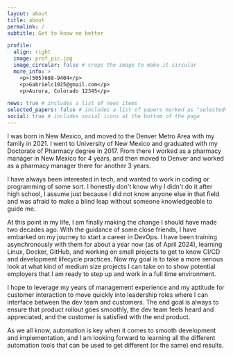 ```yaml
---
layout: about
title: about
permalink: /
subtitle: Get to know me better

profile:
  align: right
  image: prof_pic.jpg
  image_circular: false # crops the image to make it circular
  more_info: >
    <p>(505)688-9404</p>
    <p>Gabrielc1925@gmail.com</p>
    <p>Aurora, Colorado 12345</p>

news: true # includes a list of news items
selected_papers: false # includes a list of papers marked as "selected={true}"
social: true # includes social icons at the bottom of the page
---
```


I was born in New Mexico, and moved to the Denver Metro Area with my family in 2021. I went to University of New Mexico and graduated with my Doctorate of Pharmacy degree in 2017. From there I worked as a pharmacy manager in New Mexico for 4 years, and then moved to Denver and worked as a pharmacy manager there for another 3 years.

I have always been interested in tech, and wanted to work in coding or programming of some sort. I honestly don't know why I didn't do it after high school, I assume just because I did not know anyone else in that field and was afraid to make a blind leap without someone knowledgeable to guide me.

At this point in my life, I am finally making the change I should have made two decades ago. With the guidance of some close friends, I have embarked on my journey to start a career in DevOps. I have been training asynchronously with them for about a year now (as of April 2024), learning Linux, Docker, GitHub, and working on small projects to get to know CI/CD and development lifecycle practices. Now my goal is to take a more serious look at what kind of medium size projects I can take on to show potential employers that I am ready to step up and work in a full time environment.

I hope to leverage my years of management experience and my aptitude for customer interaction to move quickly into leadership roles where I can interface between the dev team and customers. The end goal is always to ensure that product rollout goes smoothly, the dev team feels heard and appreciated, and the customer is satisfied with the end product.

As we all know, automation is key when it comes to smooth development and implementation, and I am looking forward to learning all the different automation tools that can be used to get different (or the same) end results.
